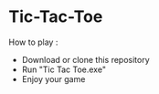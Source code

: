 # Tic-Tac-Toe

How to play :
- Download or clone this repository
- Run "Tic Tac Toe.exe"
- Enjoy your game
